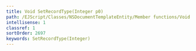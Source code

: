 ```yaml
---
title: Void SetRecordType(Integer p0)
path: /EJScript/Classes/NSDocumentTemplateEntity/Member functions/Void SetRecordType(Integer p_0)
intellisense: 1
classref: 1
sortOrder: 2697
keywords: SetRecordType(Integer)
---
```





